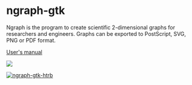 # ngraph-gtk
Ngraph is the program to create scientific 2-dimensional graphs for researchers and engineers. Graphs can be exported to PostScript, SVG, PNG or PDF format.

[User's manual](https://htrb.github.io/ngraph-gtk/manual/)

![](https://github.com/htrb/ngraph-gtk//workflows/C%2FC++%20CI/badge.svg)

[![ngraph-gtk-htrb](https://snapcraft.io/ngraph-gtk-htrb/badge.svg)](https://snapcraft.io/ngraph-gtk-htrb)
